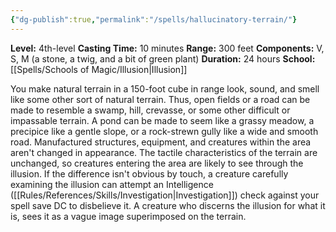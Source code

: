 ```yaml
---
{"dg-publish":true,"permalink":"/spells/hallucinatory-terrain/"}
---
```


**Level:** 4th-level
**Casting Time:** 10 minutes
**Range:** 300 feet
**Components:** V, S, M (a stone, a twig, and a bit of green plant)
**Duration:** 24 hours
**School:** [[Spells/Schools of Magic/Illusion\|Illusion]]

You make natural terrain in a 150-foot cube in range look, sound, and smell like some other sort of natural terrain. Thus, open fields or a road can be made to resemble a swamp, hill, crevasse, or some other difficult or impassable terrain. A pond can be made to seem like a grassy meadow, a precipice like a gentle slope, or a rock-strewn gully like a wide and smooth road. Manufactured structures, equipment, and creatures within the area aren't changed in appearance.
The tactile characteristics of the terrain are unchanged, so creatures entering the area are likely to see through the illusion. If the difference isn't obvious by touch, a creature carefully examining the illusion can attempt an Intelligence ([[Rules/References/Skills/Investigation\|Investigation]]) check against your spell save DC to disbelieve it. A creature who discerns the illusion for what it is, sees it as a vague image superimposed on the terrain.